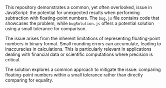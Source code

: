 This repository demonstrates a common, yet often overlooked, issue in JavaScript: the potential for unexpected results when performing subtraction with floating-point numbers.  The `bug.js` file contains code that showcases the problem, while `bugSolution.js` offers a potential solution using a small tolerance for comparison.

The issue arises from the inherent limitations of representing floating-point numbers in binary format.  Small rounding errors can accumulate, leading to inaccuracies in calculations. This is particularly relevant in applications dealing with financial data or scientific computations where precision is critical.

The solution explores a common approach to mitigate the issue: comparing floating-point numbers within a small tolerance rather than directly comparing for equality.